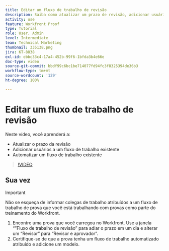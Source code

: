 ```yaml
---
title: Editar um fluxo de trabalho de revisão
description: Saiba como atualizar um prazo de revisão, adicionar usuários a um fluxo de trabalho existente e mudar e automatizar um fluxo de trabalho no [!DNL  Workfront].
activity: use
feature: Workfront Proof
type: Tutorial
role: User, Admin
level: Intermediate
team: Technical Marketing
thumbnail: 335138.png
jira: KT-8838
exl-id: ebbc33c4-17a4-452b-99f6-1bfda3b4e66e
doc-type: video
source-git-commit: bbdf99c6bc1be714077fd94fc3f8325394de36b3
workflow-type: tm+mt
source-wordcount: '129'
ht-degree: 100%

---
```


# Editar um fluxo de trabalho de revisão

Neste vídeo, você aprenderá a:

* Atualizar o prazo da revisão
* Adicionar usuários a um fluxo de trabalho existente
* Automatizar um fluxo de trabalho existente

>[!VIDEO](https://video.tv.adobe.com/v/3445457/?quality=12&learn=on&enablevpops=1&captions=por_br)

## Sua vez

>[!IMPORTANT]
>
>Não se esqueça de informar colegas de trabalho atribuídos a um fluxo de trabalho de prova que você está trabalhando com provas como parte do treinamento do Workfront.

1. Encontre uma prova que você carregou no Workfront. Use a janela “”Fluxo de trabalho de revisão” para adiar o prazo em um dia e alterar um “Revisor” para “Revisor e aprovador”.
1. Certifique-se de que a prova tenha um fluxo de trabalho automatizado atribuído e adicione um modelo.



<!--
## Learn more
* Add stages and users to an automated workflow on a proof
* Convert a basic workflow to an automated workflow on a proof
* Create or edit an automated workflow for an existing proof
* Edit proof stages and reviewers
-->
